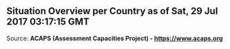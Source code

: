 ## Situation Overview per Country as of Sat, 29 Jul 2017 03:17:15 GMT

Source: **ACAPS (Assessment Capacities Project) - https://www.acaps.org**